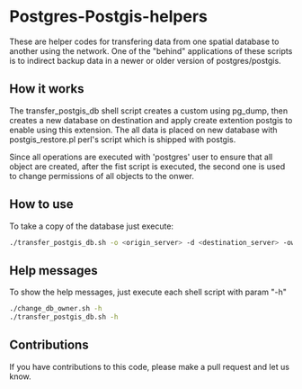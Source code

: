 # Postgres-Postgis-helpers
These are helper codes for transfering data from one spatial database to another using the network.
One of the "behind" applications of these scripts is to indirect backup data in a newer or older version of postgres/postgis.

## How it works
The transfer_postgis_db shell script creates a custom using pg_dump, then creates a new database on destination and apply
create extention postgis to enable using this extension. The all data is placed on new database with postgis_restore.pl perl's
script which is shipped with postgis.

Since all operations are executed with 'postgres' user to ensure that all object are created, after the fist script is executed,
the second one is used to change permissions of all objects to the onwer.

## How to use
To take a copy of the database just execute:

```bash
./transfer_postgis_db.sh -o <origin_server> -d <destination_server> -ow <owner> -db <dbname> -dir <temp_directory_to_dump>
```

## Help messages
To show the help messages, just execute each shell script with param "-h"

```bash
./change_db_owner.sh -h
./transfer_postgis_db.sh -h
```

## Contributions
If you have contributions to this code, please make a pull request and let us know.
